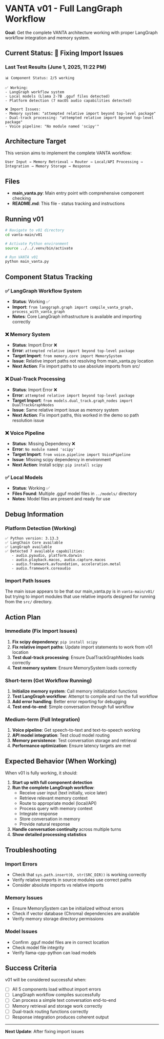 # VANTA v01 - Full LangGraph Workflow

**Goal**: Get the complete VANTA architecture working with proper LangGraph workflow integration and memory system.

## Current Status: 🔧 Fixing Import Issues

### Last Test Results (June 1, 2025, 11:22 PM)

```
📊 Component Status: 2/5 working

✅ Working:
- LangGraph workflow system 
- Local models (Llama 2-7B .gguf files detected)
- Platform detection (7 macOS audio capabilities detected)

❌ Import Issues:
- Memory system: "attempted relative import beyond top-level package"
- Dual-track processing: "attempted relative import beyond top-level package"  
- Voice pipeline: "No module named 'scipy'"
```

## Architecture Target

This version aims to implement the complete VANTA workflow:

```
User Input → Memory Retrieval → Router → Local/API Processing → Integration → Memory Storage → Response
```

## Files

- **main_vanta.py**: Main entry point with comprehensive component checking
- **README.md**: This file - status tracking and instructions

## Running v01

```bash
# Navigate to v01 directory
cd vanta-main/v01

# Activate Python environment  
source ../../.venv/bin/activate

# Run VANTA v01
python main_vanta.py
```

## Component Status Tracking

### ✅ LangGraph Workflow System
- **Status**: Working ✅
- **Import**: `from langgraph.graph import compile_vanta_graph, process_with_vanta_graph`
- **Notes**: Core LangGraph infrastructure is available and importing correctly

### ❌ Memory System  
- **Status**: Import Error ❌
- **Error**: `attempted relative import beyond top-level package`
- **Target Import**: `from memory.core import MemorySystem`
- **Issue**: Relative import paths not resolving from main_vanta.py location
- **Next Action**: Fix import paths to use absolute imports from src/

### ❌ Dual-Track Processing
- **Status**: Import Error ❌  
- **Error**: `attempted relative import beyond top-level package`
- **Target Import**: `from models.dual_track.graph_nodes import DualTrackGraphNodes`
- **Issue**: Same relative import issue as memory system
- **Next Action**: Fix import paths, this worked in the demo so path resolution issue

### ❌ Voice Pipeline
- **Status**: Missing Dependency ❌
- **Error**: `No module named 'scipy'`
- **Target Import**: `from voice.pipeline import VoicePipeline`
- **Issue**: Missing scipy dependency in environment
- **Next Action**: Install scipy: `pip install scipy`

### ✅ Local Models
- **Status**: Working ✅
- **Files Found**: Multiple .gguf model files in `../models/` directory
- **Notes**: Model files are present and ready for use

## Debug Information

### Platform Detection (Working)
```
✅ Python version: 3.13.3
✅ LangChain Core available
✅ LangGraph available  
✅ Detected 7 available capabilities:
   - audio.pyaudio, platform.darwin
   - audio.playback.macos, audio.capture.macos  
   - audio.framework.avfoundation, acceleration.metal
   - audio.framework.coreaudio
```

### Import Path Issues
The main issue appears to be that our main_vanta.py is in `vanta-main/v01/` but trying to import modules that use relative imports designed for running from the `src/` directory.

## Action Plan

### Immediate (Fix Import Issues)
1. **Fix scipy dependency**: `pip install scipy`
2. **Fix relative import paths**: Update import statements to work from v01 location
3. **Test dual-track processing**: Ensure DualTrackGraphNodes loads correctly
4. **Test memory system**: Ensure MemorySystem loads correctly

### Short-term (Get Workflow Running)  
1. **Initialize memory system**: Call memory initialization functions
2. **Test LangGraph workflow**: Attempt to compile and run the full workflow
3. **Add error handling**: Better error reporting for debugging
4. **Test end-to-end**: Simple conversation through full workflow

### Medium-term (Full Integration)
1. **Voice pipeline**: Get speech-to-text and text-to-speech working
2. **API model integration**: Test cloud model routing  
3. **Memory persistence**: Test conversation storage and retrieval
4. **Performance optimization**: Ensure latency targets are met

## Expected Behavior (When Working)

When v01 is fully working, it should:

1. **Start up with full component detection**
2. **Run the complete LangGraph workflow**:
   - Receive user input (text initially, voice later)
   - Retrieve relevant memory context  
   - Route to appropriate model (local/API)
   - Process query with memory context
   - Integrate response
   - Store conversation in memory
   - Provide natural response
3. **Handle conversation continuity** across multiple turns
4. **Show detailed processing statistics**

## Troubleshooting

### Import Errors
- Check that `sys.path.insert(0, str(SRC_DIR))` is working correctly
- Verify relative imports in source modules use correct paths
- Consider absolute imports vs relative imports

### Memory Issues
- Ensure MemorySystem can be initialized without errors
- Check if vector database (Chroma) dependencies are available
- Verify memory storage directory permissions

### Model Issues  
- Confirm .gguf model files are in correct location
- Check model file integrity
- Verify llama-cpp-python can load models

## Success Criteria

v01 will be considered successful when:
- [ ] All 5 components load without import errors
- [ ] LangGraph workflow compiles successfully  
- [ ] Can process a simple text conversation end-to-end
- [ ] Memory retrieval and storage work correctly
- [ ] Dual-track routing functions correctly
- [ ] Response integration produces coherent output

---

**Next Update**: After fixing import issues

